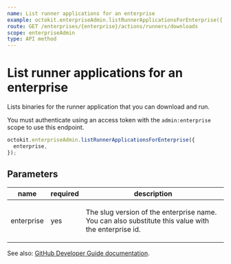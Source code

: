 ```yaml
---
name: List runner applications for an enterprise
example: octokit.enterpriseAdmin.listRunnerApplicationsForEnterprise({ enterprise })
route: GET /enterprises/{enterprise}/actions/runners/downloads
scope: enterpriseAdmin
type: API method
---
```


# List runner applications for an enterprise

Lists binaries for the runner application that you can download and run.

You must authenticate using an access token with the `admin:enterprise` scope to use this endpoint.

```js
octokit.enterpriseAdmin.listRunnerApplicationsForEnterprise({
  enterprise,
});
```

## Parameters

<table>
  <thead>
    <tr>
      <th>name</th>
      <th>required</th>
      <th>description</th>
    </tr>
  </thead>
  <tbody>
    <tr><td>enterprise</td><td>yes</td><td>

The slug version of the enterprise name. You can also substitute this value with the enterprise id.

</td></tr>
  </tbody>
</table>

See also: [GitHub Developer Guide documentation](https://developer.github.com/v3/enterprise-admin/actions/#list-runner-applications-for-an-enterprise).
